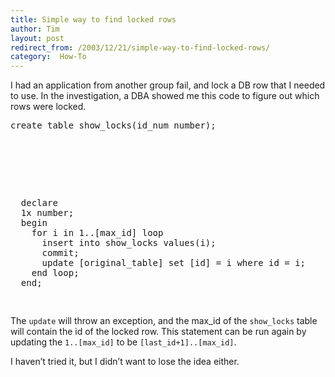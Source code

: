 ```yaml
---
title: Simple way to find locked rows
author: Tim
layout: post
redirect_from: /2003/12/21/simple-way-to-find-locked-rows/
category:  How-To
---
```

I had an application from another group fail, and lock a DB row that I needed to use. In the investigation, a DBA showed me this code to figure out which rows were locked.

<pre>create table show_locks(id_num number);</p>



<p>
  declare
  1x number;
  begin
    for i in 1..[max_id] loop
      insert into show_locks values(i);
      commit;
      update [original_table] set [id] = i where id = i;
    end loop;
  end;
  </pre>

</p>


<p>
  The <code>update</code> will throw an exception, and the max_id of the <code>show_locks</code> table will contain the id of the locked row.  This statement can be run again by updating the <code>1..[max_id]</code> to be <code>[last_id+1]..[max_id]</code>.
</p>


<p>
  I haven&#8217;t tried it, but I didn&#8217;t want to lose the idea either.
</p>
